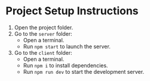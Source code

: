 # Project Setup Instructions

1. Open the project folder.
2. Go to the `server` folder:
   - Open a terminal.
   - Run `npm start` to launch the server.
3. Go to the `client` folder:
   - Open a terminal.
   - Run `npm i` to install dependencies.
   - Run `npm run dev` to start the development server.
